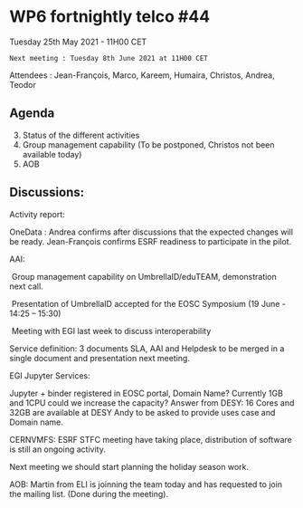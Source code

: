 #  WP6 fortnightly telco #44

Tuesday 25th May 2021 - 11H00 CET

	Next meeting : Tuesday 8th June 2021 at 11H00 CET

Attendees :  Jean-François, Marco, Kareem, Humaira, Christos, Andrea, Teodor



## Agenda

3. Status of the different activities 
2. Group management capability (To be postponed, Christos not been available today) 
3. AOB

## Discussions:

Activity report:

OneData : Andrea confirms after discussions that the expected changes will be ready. Jean-François confirms ESRF readiness to participate in the pilot.

AAI: 

​	Group management capability on UmbrellaID/eduTEAM, demonstration next call. 

​	Presentation of UmbrellaID accepted for the EOSC Symposium (19 June - 14:25 – 15:30)

​	Meeting with EGI last week to discuss interoperability

Service definition: 3 documents SLA, AAI and Helpdesk to be merged in a single document and presentation next meeting.

EGI Jupyter Services:

Jupyter + binder registered in EOSC portal, Domain Name? Currently 1GB and 1CPU could we increase the capacity? Answer from DESY: 16 Cores and 32GB are available at DESY
Andy to be asked to provide uses case and Domain name.

CERNVMFS: ESRF STFC meeting have taking place, distribution of  software is still an ongoing activity.

Next meeting we should start planning the holiday season work.

AOB: Martin from ELI is joinning the team today and has requested to join the mailing list. (Done during the meeting).
